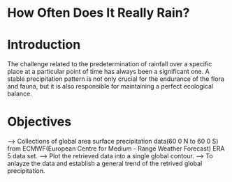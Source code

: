# How Often Does It Really Rain?

# Introduction
The challenge related to the predetermination of rainfall over a specific place at a particular point of time has always been a significant one. A stable precipitation pattern is not only crucial for the endurance of the flora and fauna, but it is also responsible for maintaining a perfect ecological balance.

# Objectives
--> Collections of global area surface precipitation data(60 0 N to 60 0 S) from ECMWF(European Centre for Medium - Range Weather Forecast) ERA 5 data set.
--> Plot the retrieved data into a single global contour.
--> To anlayze the data and establish a general trend of the retrived global precipitation.
